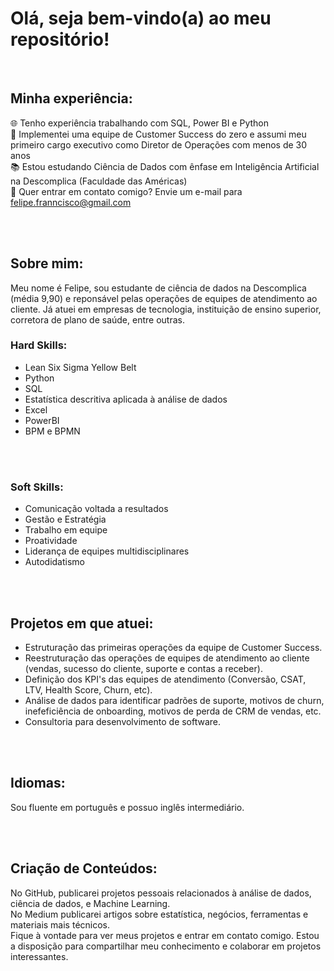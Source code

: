 # Olá, seja bem-vindo(a) ao meu repositório!

<br>

## Minha experiência:

🌐 Tenho experiência trabalhando com SQL, Power BI e Python <br>
🎲 Implementei uma equipe de Customer Success do zero e assumi meu primeiro cargo executivo como Diretor de Operações com menos de 30 anos <br>
📚 Estou estudando Ciência de Dados com ênfase em Inteligência Artificial na Descomplica (Faculdade das Américas) <br>
📧 Quer entrar em contato comigo? Envie um e-mail para felipe.franncisco@gmail.com <br>

<br>

<br>

## Sobre mim:

Meu nome é Felipe, sou estudante de ciência de dados na Descomplica (média 9,90) e reponsável pelas operações de equipes de atendimento ao cliente. Já atuei em empresas de tecnologia, instituição de ensino superior, corretora de plano de saúde, entre outras. <br>

### Hard Skills:

- Lean Six Sigma Yellow Belt
- Python
- SQL
- Estatística descritiva aplicada à análise de dados
- Excel
- PowerBI
- BPM e BPMN

<br>

<br>

### Soft Skills:

- Comunicação voltada a resultados
- Gestão e Estratégia
- Trabalho em equipe
- Proatividade
- Liderança de equipes multidisciplinares
- Autodidatismo

<br>

<br>

## Projetos em que atuei:

- Estruturação das primeiras operações da equipe de Customer Success.
- Reestruturação das operações de equipes de atendimento ao cliente (vendas, sucesso do cliente, suporte e contas a receber).
- Definição dos KPI's das equipes de atendimento (Conversão, CSAT, LTV, Health Score, Churn, etc).
- Análise de dados para identificar padrões de suporte, motivos de churn, inefeficiência de onboarding, motivos de perda de CRM de vendas, etc.
- Consultoria para desenvolvimento de software.

<br>

<br>

## Idiomas:

Sou fluente em português e possuo inglês intermediário.

<br>

<br>

## Criação de Conteúdos:

No GitHub, publicarei projetos pessoais relacionados à análise de dados, ciência de dados, e Machine Learning.
<br>
No Medium publicarei artigos sobre estatística, negócios, ferramentas e materiais mais técnicos.
<br>
Fique à vontade para ver meus projetos e entrar em contato comigo. Estou a disposição para compartilhar meu conhecimento e colaborar em projetos interessantes.
